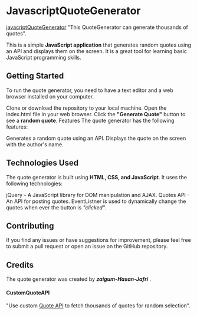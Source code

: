 # JavascriptQuoteGenerator 
[javacriptQuoteGenerator](https://zaigum-hasan-jafri.github.io/frontendbasic.github.io/quote/)
"This QuoteGenerator can generate thousands of quotes".

This is a simple **JavaScript application** that generates random quotes using an API and displays them on the screen. It is a great tool for learning basic JavaScript programming skills.

## Getting Started
To run the quote generator, you need to have a text editor and a web browser installed on your computer.

Clone or download the repository to your local machine. Open the index.html file in your web browser. Click the **"Generate Quote"** button to see a **random quote**. Features The quote generator has the following features:

Generates a random quote using an API. Displays the quote on the screen with the author's name.

## Technologies Used
The quote generator is built using **HTML, CSS, and JavaScript**. It uses the following technologies:

jQuery - A JavaScript library for DOM manipulation and AJAX. Quotes API - An API for posting quotes. EventListner is used to dynamically change the quotes when ever the button is _"clicked"_.

## Contributing
If you find any issues or have suggestions for improvement, please feel free to submit a pull request or open an issue on the GitHub repository.

## Credits
The quote generator was created by _**zaigum-Hasan-Jafri**_ .

#### CustomQuoteAPI 
"Use custom [Quote API](https://type.fit/api/quotes) to fetch thousands of quotes for random selection".
